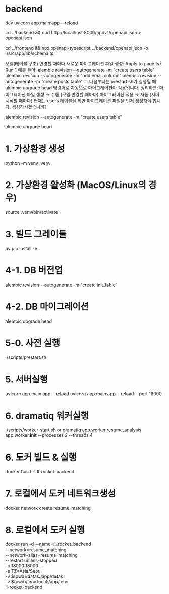 # backend
dev
uvicorn app.main:app --reload

cd ../backend && curl http://localhost:8000/api/v1/openapi.json > openapi.json

cd ../frontend && npx openapi-typescript ../backend/openapi.json -o ./src/app/lib/schema.ts

모델(테이블 구조) 변경할 때마다 새로운 마이그레이션 파일 생성:
Apply to page.tsx
Run
"
예를 들어:
alembic revision --autogenerate -m "create users table"
alembic revision --autogenerate -m "add email column"
alembic revision --autogenerate -m "create posts table"
그 다음부터는 prestart.sh가 실행될 때 alembic upgrade head 명령어로 자동으로 마이그레이션이 적용됩니다.
정리하면:
마이그레이션 파일 생성 → 수동 (모델 변경할 때마다)
마이그레이션 적용 → 자동 (서버 시작할 때마다)
현재는 users 테이블을 위한 마이그레이션 파일을 먼저 생성해야 합니다. 생성하시겠습니까?

alembic revision --autogenerate -m "create users table"

alembic upgrade head

# 1. 가상환경 생성
python -m venv .venv

# 2. 가상환경 활성화 (MacOS/Linux의 경우)
source .venv/bin/activate

# 3. 빌드 그레이들
uv pip install -e . 

# 4-1. DB 버전업
alembic revision --autogenerate -m "create init_table"

# 4-2. DB 마이그레이션 
alembic upgrade head

# 5-0. 사전 실행 
./scripts/prestart.sh

# 5. 서버실행
uvicorn app.main:app --reload
uvicorn app.main:app --reload --port 18000

# 6. dramatiq 워커실행
./scripts/worker-start.sh
or
dramatiq app.worker.resume_analysis app.worker.__init__ --processes 2 --threads 4

# 6. 도커 빌드 & 실행
docker build -t ll-rocket-backend .

# 7. 로컬에서 도커 네트워크생성
docker network create resume_matching

# 8. 로컬에서 도커 실행
docker run -d --name=ll_rocket_backend \
  --network=resume_matching \
  --network-alias=resume_matching \
  --restart unless-stopped \
  -p 18000:18000 \
  -e TZ=Asia/Seoul \
  -v $(pwd)/datas:/app/datas \
  -v $(pwd)/.env.local:/app/.env \
  ll-rocket-backend

<!-- resumes = db.query(Resume).options(selectinload(Resume.user)).all()
user = db.query(User).options(selectinload(User.resumes)).first() -->

<!-- db에 vector 확장 프로그램 설치 -->
<!-- docker exec -it my_postgres bash -c "apt-get install -y postgresql-17-pgvector" -->
<!-- docker exec -it my_postgres psql -U myuser -d ll_rocket -c "CREATE EXTENSION IF NOT EXISTS vector;" -->

<!-- 실행중인 ubicorn 확인 -->
<!-- ps aux | grep "uvicorn\|python" | grep -v grep -->
<!-- pkill -f "uvicorn app.main:app" -->


<!-- # 필요한 빌드 도구 설치
apt-get update
apt-get install -y build-essential postgresql-server-dev-17 git

# pgvector 소스 다운로드 및 컴파일
cd /tmp
git clone --branch v0.6.0 https://github.com/pgvector/pgvector.git
cd pgvector
make
make install

# PostgreSQL에 접속해서 확장 활성화
psql -U myuser -d ll_rocket -c "CREATE EXTENSION vector;" -->